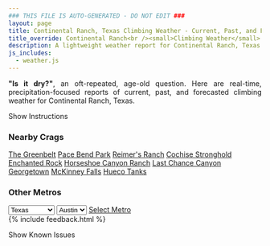 ```yaml
---
### THIS FILE IS AUTO-GENERATED - DO NOT EDIT ###
layout: page
title: Continental Ranch, Texas Climbing Weather - Current, Past, and Forecasted Report
title_override: Continental Ranch<br /><small>Climbing Weather</small>
description: A lightweight weather report for Continental Ranch, Texas. Optimized for slow internet connections.
js_includes:
  - weather.js
---
```


<section class="measure center lh-copy f5-ns f6 ph2 mv4" style="text-align: justify;">
<strong>"Is it dry?"</strong>, an oft-repeated, age-old question. Here are real-time,
precipitation-focused reports of current, past, and forecasted climbing weather for Continental Ranch, Texas.
</section>

<p id="settings-toggle" class="mw5 b center tc hover-light-red black-70 pointer">Show Instructions</p>
<section id="settings" class="overflow-hidden" style="display:none;">
    <div class="mv2 ph2 center">
        <div class="fn f6 tc pv2">
            <p class="measure lh-copy center"><strong>Show/hide hourly forecasts</strong> by clicking the desired day.</p>
            <hr class="mw5 p0 mv2 o-60 b0 bt b--light-red light-red bg-light-red">
            <p class="measure lh-copy center"><strong>Current and Past conditions</strong> are measured by the nearest weather station. <strong>Forecast conditions</strong> are calculated and polled separately.</p>
            <hr class="mw5 p0 mv2 o-60 b0 bt b--light-red light-red bg-light-red">
            <p class="measure lh-copy center"><strong>Having issues?</strong> Try <a id="clear-cache" class="no-underline relative fancy-link light-red hover-light-red" href="#">clearing the local cache</a>.</p>
            <hr class="mw5 p0 mv2 o-60 b0 bt b--light-red light-red bg-light-red">
            <p class="measure lh-copy center">Weather data sourced from <a class="no-underline fancy-link relative light-red" target="_blank" href="https://www.weather.gov/documentation/services-web-api">weather.gov</a>.</p>
        </div>
    </div>
</section>
<section id="weather" data-crag="continental-ranch-texas" class="mv4-ns mv3 ph2 center"></section>
<section id="nearby" class="tc lh-copy">
  <h3>Nearby Crags</h3>
<a class="nowrap no-underline fancy-link relative light-red mh3" href="/crags/the-greenbelt-texas-weather.html">The Greenbelt</a>
<a class="nowrap no-underline fancy-link relative light-red mh3" href="/crags/pace-bend-park-texas-weather.html">Pace Bend Park</a>
<a class="nowrap no-underline fancy-link relative light-red mh3" href="/crags/reimers-ranch-texas-weather.html">Reimer's Ranch</a>
<a class="nowrap no-underline fancy-link relative light-red mh3" href="/crags/cochise-stronghold-arizona-weather.html">Cochise Stronghold</a>
<a class="nowrap no-underline fancy-link relative light-red mh3" href="/crags/enchanted-rock-texas-weather.html">Enchanted Rock</a>
<a class="nowrap no-underline fancy-link relative light-red mh3" href="/crags/horseshoe-canyon-ranch-arkansas-weather.html">Horseshoe Canyon Ranch</a>
<a class="nowrap no-underline fancy-link relative light-red mh3" href="/crags/last-chance-canyon-new-mexico-weather.html">Last Chance Canyon</a>
<a class="nowrap no-underline fancy-link relative light-red mh3" href="/crags/georgetown-texas-weather.html">Georgetown</a>
<a class="nowrap no-underline fancy-link relative light-red mh3" href="/crags/mckinney-falls-texas-weather.html">McKinney Falls</a>
<a class="nowrap no-underline fancy-link relative light-red mh3" href="/crags/hueco-tanks-texas-weather.html">Hueco Tanks</a>
</section>
<section id="nearby" class="tc lh-copy">
  <h3>Other Metros</h3>
  <select class="ma1 bg-near-white pa2" id="stateSel">
    <option value="Texas" selected>Texas</option>
    <option value="Washington">Washington</option>
    <option value="Colorado">Colorado</option>
    <option value="Tennessee">Tennessee</option>
    <option value="Utah">Utah</option>
    <option value="California">California</option>
  </select>
  <select class="ma1 bg-near-white pa2" id="citySel">
    <option value="Austin" selected>Austin</option>
  </select>
  <a id="selectMetro" class="f6 link dim ph3 pv2 ma1 dib white bg-light-red" href="/crags/austin-texas-weather.html">Select Metro</a>
  <script>
    var states = [];
    states["Texas"] = "Austin"
    states["Washington"] = "Seattle"
    states["Colorado"] = "Denver"
    states["Tennessee"] = "Nashville"
    states["Utah"] = "Salt Lake City"
    states["California"] = "San Francisco|Los Angeles"
  </script>
</section>
{% include feedback.html %}
<p id="issues-toggle" class="mw5 b center tc hover-light-red black-70 pointer">Show Known Issues</p>
<section id="issues" class="overflow-hidden tc f6">
</section>

<script>
  var weekly_EWX_14_74 = {"updated":"2022-06-15T07:07:36+00:00","units":"us","forecastGenerator":"BaselineForecastGenerator","generatedAt":"2022-06-15T08:39:45+00:00","updateTime":"2022-06-15T07:07:36+00:00","validTimes":"2022-06-15T01:00:00+00:00/P8DT6H","elevation":{"unitCode":"wmoUnit:m","value":405.0792},"periods":[{"number":1,"name":"Overnight","startTime":"2022-06-15T03:00:00-05:00","endTime":"2022-06-15T06:00:00-05:00","isDaytime":false,"temperature":77,"temperatureUnit":"F","temperatureTrend":null,"windSpeed":"20 mph","windDirection":"SE","icon":"https://api.weather.gov/icons/land/night/few?size=medium","shortForecast":"Mostly Clear","detailedForecast":"Mostly clear, with a low around 77. Southeast wind around 20 mph, with gusts as high as 35 mph."},{"number":2,"name":"Wednesday","startTime":"2022-06-15T06:00:00-05:00","endTime":"2022-06-15T18:00:00-05:00","isDaytime":true,"temperature":97,"temperatureUnit":"F","temperatureTrend":null,"windSpeed":"20 to 25 mph","windDirection":"SE","icon":"https://api.weather.gov/icons/land/day/wind_sct?size=medium","shortForecast":"Mostly Sunny","detailedForecast":"Mostly sunny, with a high near 97. Southeast wind 20 to 25 mph, with gusts as high as 35 mph."},{"number":3,"name":"Wednesday Night","startTime":"2022-06-15T18:00:00-05:00","endTime":"2022-06-16T06:00:00-05:00","isDaytime":false,"temperature":76,"temperatureUnit":"F","temperatureTrend":null,"windSpeed":"15 to 25 mph","windDirection":"SE","icon":"https://api.weather.gov/icons/land/night/wind_few?size=medium","shortForecast":"Mostly Clear","detailedForecast":"Mostly clear, with a low around 76. Southeast wind 15 to 25 mph, with gusts as high as 35 mph."},{"number":4,"name":"Thursday","startTime":"2022-06-16T06:00:00-05:00","endTime":"2022-06-16T18:00:00-05:00","isDaytime":true,"temperature":99,"temperatureUnit":"F","temperatureTrend":null,"windSpeed":"15 to 25 mph","windDirection":"SE","icon":"https://api.weather.gov/icons/land/day/hot?size=medium","shortForecast":"Sunny","detailedForecast":"Sunny, with a high near 99. Southeast wind 15 to 25 mph, with gusts as high as 35 mph."},{"number":5,"name":"Thursday Night","startTime":"2022-06-16T18:00:00-05:00","endTime":"2022-06-17T06:00:00-05:00","isDaytime":false,"temperature":75,"temperatureUnit":"F","temperatureTrend":null,"windSpeed":"10 to 25 mph","windDirection":"SE","icon":"https://api.weather.gov/icons/land/night/wind_few?size=medium","shortForecast":"Mostly Clear","detailedForecast":"Mostly clear, with a low around 75. Southeast wind 10 to 25 mph, with gusts as high as 30 mph."},{"number":6,"name":"Friday","startTime":"2022-06-17T06:00:00-05:00","endTime":"2022-06-17T18:00:00-05:00","isDaytime":true,"temperature":99,"temperatureUnit":"F","temperatureTrend":null,"windSpeed":"10 to 15 mph","windDirection":"SE","icon":"https://api.weather.gov/icons/land/day/hot?size=medium","shortForecast":"Sunny","detailedForecast":"Sunny, with a high near 99. Southeast wind 10 to 15 mph, with gusts as high as 25 mph."},{"number":7,"name":"Friday Night","startTime":"2022-06-17T18:00:00-05:00","endTime":"2022-06-18T06:00:00-05:00","isDaytime":false,"temperature":76,"temperatureUnit":"F","temperatureTrend":null,"windSpeed":"10 to 15 mph","windDirection":"SE","icon":"https://api.weather.gov/icons/land/night/few?size=medium","shortForecast":"Mostly Clear","detailedForecast":"Mostly clear, with a low around 76. Southeast wind 10 to 15 mph, with gusts as high as 25 mph."},{"number":8,"name":"Saturday","startTime":"2022-06-18T06:00:00-05:00","endTime":"2022-06-18T18:00:00-05:00","isDaytime":true,"temperature":100,"temperatureUnit":"F","temperatureTrend":null,"windSpeed":"10 to 15 mph","windDirection":"SE","icon":"https://api.weather.gov/icons/land/day/hot?size=medium","shortForecast":"Sunny","detailedForecast":"Sunny, with a high near 100. Southeast wind 10 to 15 mph, with gusts as high as 25 mph."},{"number":9,"name":"Saturday Night","startTime":"2022-06-18T18:00:00-05:00","endTime":"2022-06-19T06:00:00-05:00","isDaytime":false,"temperature":78,"temperatureUnit":"F","temperatureTrend":null,"windSpeed":"10 to 15 mph","windDirection":"SE","icon":"https://api.weather.gov/icons/land/night/few?size=medium","shortForecast":"Mostly Clear","detailedForecast":"Mostly clear, with a low around 78. Southeast wind 10 to 15 mph, with gusts as high as 25 mph."},{"number":10,"name":"Sunday","startTime":"2022-06-19T06:00:00-05:00","endTime":"2022-06-19T18:00:00-05:00","isDaytime":true,"temperature":101,"temperatureUnit":"F","temperatureTrend":null,"windSpeed":"10 to 15 mph","windDirection":"SE","icon":"https://api.weather.gov/icons/land/day/hot?size=medium","shortForecast":"Sunny","detailedForecast":"Sunny, with a high near 101."},{"number":11,"name":"Sunday Night","startTime":"2022-06-19T18:00:00-05:00","endTime":"2022-06-20T06:00:00-05:00","isDaytime":false,"temperature":77,"temperatureUnit":"F","temperatureTrend":null,"windSpeed":"15 mph","windDirection":"SE","icon":"https://api.weather.gov/icons/land/night/few?size=medium","shortForecast":"Mostly Clear","detailedForecast":"Mostly clear, with a low around 77."},{"number":12,"name":"Monday","startTime":"2022-06-20T06:00:00-05:00","endTime":"2022-06-20T18:00:00-05:00","isDaytime":true,"temperature":101,"temperatureUnit":"F","temperatureTrend":null,"windSpeed":"15 to 20 mph","windDirection":"SE","icon":"https://api.weather.gov/icons/land/day/hot?size=medium","shortForecast":"Sunny","detailedForecast":"Sunny, with a high near 101."},{"number":13,"name":"Monday Night","startTime":"2022-06-20T18:00:00-05:00","endTime":"2022-06-21T06:00:00-05:00","isDaytime":false,"temperature":77,"temperatureUnit":"F","temperatureTrend":null,"windSpeed":"15 to 20 mph","windDirection":"SE","icon":"https://api.weather.gov/icons/land/night/sct?size=medium","shortForecast":"Partly Cloudy","detailedForecast":"Partly cloudy, with a low around 77."},{"number":14,"name":"Tuesday","startTime":"2022-06-21T06:00:00-05:00","endTime":"2022-06-21T18:00:00-05:00","isDaytime":true,"temperature":99,"temperatureUnit":"F","temperatureTrend":null,"windSpeed":"15 to 20 mph","windDirection":"SE","icon":"https://api.weather.gov/icons/land/day/hot?size=medium","shortForecast":"Mostly Sunny","detailedForecast":"Mostly sunny, with a high near 99."}]}
  var hourly_EWX_14_74 = {"@context":["https://geojson.org/geojson-ld/geojson-context.jsonld",{"@version":"1.1","wx":"https://api.weather.gov/ontology#","geo":"http://www.opengis.net/ont/geosparql#","unit":"http://codes.wmo.int/common/unit/","@vocab":"https://api.weather.gov/ontology#"}],"type":"Feature","geometry":{"type":"Polygon","coordinates":[[[-101.4416929,29.8089287],[-101.4404477,29.7862003],[-101.414287,29.787277500000002],[-101.41552730000001,29.810006],[-101.4416929,29.8089287]]]},"properties":{"updated":"2022-06-15T07:07:36+00:00","units":"us","forecastGenerator":"HourlyForecastGenerator","generatedAt":"2022-06-15T08:39:46+00:00","updateTime":"2022-06-15T07:07:36+00:00","validTimes":"2022-06-15T01:00:00+00:00/P8DT6H","elevation":{"unitCode":"wmoUnit:m","value":405.0792},"periods":[{"number":1,"name":"","startTime":"2022-06-15T03:00:00-05:00","endTime":"2022-06-15T04:00:00-05:00","isDaytime":false,"temperature":82,"temperatureUnit":"F","temperatureTrend":null,"windSpeed":"20 mph","windDirection":"SE","icon":"https://api.weather.gov/icons/land/night/few?size=small","shortForecast":"Mostly Clear","detailedForecast":""},{"number":2,"name":"","startTime":"2022-06-15T04:00:00-05:00","endTime":"2022-06-15T05:00:00-05:00","isDaytime":false,"temperature":80,"temperatureUnit":"F","temperatureTrend":null,"windSpeed":"20 mph","windDirection":"SE","icon":"https://api.weather.gov/icons/land/night/few?size=small","shortForecast":"Mostly Clear","detailedForecast":""},{"number":3,"name":"","startTime":"2022-06-15T05:00:00-05:00","endTime":"2022-06-15T06:00:00-05:00","isDaytime":false,"temperature":79,"temperatureUnit":"F","temperatureTrend":null,"windSpeed":"20 mph","windDirection":"SE","icon":"https://api.weather.gov/icons/land/night/few?size=small","shortForecast":"Mostly Clear","detailedForecast":""},{"number":4,"name":"","startTime":"2022-06-15T06:00:00-05:00","endTime":"2022-06-15T07:00:00-05:00","isDaytime":true,"temperature":78,"temperatureUnit":"F","temperatureTrend":null,"windSpeed":"20 mph","windDirection":"SE","icon":"https://api.weather.gov/icons/land/day/few?size=small","shortForecast":"Sunny","detailedForecast":""},{"number":5,"name":"","startTime":"2022-06-15T07:00:00-05:00","endTime":"2022-06-15T08:00:00-05:00","isDaytime":true,"temperature":77,"temperatureUnit":"F","temperatureTrend":null,"windSpeed":"20 mph","windDirection":"SE","icon":"https://api.weather.gov/icons/land/day/sct?size=small","shortForecast":"Mostly Sunny","detailedForecast":""},{"number":6,"name":"","startTime":"2022-06-15T08:00:00-05:00","endTime":"2022-06-15T09:00:00-05:00","isDaytime":true,"temperature":78,"temperatureUnit":"F","temperatureTrend":null,"windSpeed":"20 mph","windDirection":"SE","icon":"https://api.weather.gov/icons/land/day/bkn?size=small","shortForecast":"Partly Sunny","detailedForecast":""},{"number":7,"name":"","startTime":"2022-06-15T09:00:00-05:00","endTime":"2022-06-15T10:00:00-05:00","isDaytime":true,"temperature":80,"temperatureUnit":"F","temperatureTrend":null,"windSpeed":"20 mph","windDirection":"SE","icon":"https://api.weather.gov/icons/land/day/bkn?size=small","shortForecast":"Partly Sunny","detailedForecast":""},{"number":8,"name":"","startTime":"2022-06-15T10:00:00-05:00","endTime":"2022-06-15T11:00:00-05:00","isDaytime":true,"temperature":81,"temperatureUnit":"F","temperatureTrend":null,"windSpeed":"20 mph","windDirection":"SSE","icon":"https://api.weather.gov/icons/land/day/sct?size=small","shortForecast":"Mostly Sunny","detailedForecast":""},{"number":9,"name":"","startTime":"2022-06-15T11:00:00-05:00","endTime":"2022-06-15T12:00:00-05:00","isDaytime":true,"temperature":84,"temperatureUnit":"F","temperatureTrend":null,"windSpeed":"20 mph","windDirection":"SE","icon":"https://api.weather.gov/icons/land/day/sct?size=small","shortForecast":"Mostly Sunny","detailedForecast":""},{"number":10,"name":"","startTime":"2022-06-15T12:00:00-05:00","endTime":"2022-06-15T13:00:00-05:00","isDaytime":true,"temperature":87,"temperatureUnit":"F","temperatureTrend":null,"windSpeed":"20 mph","windDirection":"SE","icon":"https://api.weather.gov/icons/land/day/few?size=small","shortForecast":"Sunny","detailedForecast":""},{"number":11,"name":"","startTime":"2022-06-15T13:00:00-05:00","endTime":"2022-06-15T14:00:00-05:00","isDaytime":true,"temperature":90,"temperatureUnit":"F","temperatureTrend":null,"windSpeed":"20 mph","windDirection":"SE","icon":"https://api.weather.gov/icons/land/day/few?size=small","shortForecast":"Sunny","detailedForecast":""},{"number":12,"name":"","startTime":"2022-06-15T14:00:00-05:00","endTime":"2022-06-15T15:00:00-05:00","isDaytime":true,"temperature":92,"temperatureUnit":"F","temperatureTrend":null,"windSpeed":"20 mph","windDirection":"SE","icon":"https://api.weather.gov/icons/land/day/few?size=small","shortForecast":"Sunny","detailedForecast":""},{"number":13,"name":"","startTime":"2022-06-15T15:00:00-05:00","endTime":"2022-06-15T16:00:00-05:00","isDaytime":true,"temperature":95,"temperatureUnit":"F","temperatureTrend":null,"windSpeed":"20 mph","windDirection":"SE","icon":"https://api.weather.gov/icons/land/day/few?size=small","shortForecast":"Sunny","detailedForecast":""},{"number":14,"name":"","startTime":"2022-06-15T16:00:00-05:00","endTime":"2022-06-15T17:00:00-05:00","isDaytime":true,"temperature":96,"temperatureUnit":"F","temperatureTrend":null,"windSpeed":"25 mph","windDirection":"SE","icon":"https://api.weather.gov/icons/land/day/wind_skc?size=small","shortForecast":"Sunny","detailedForecast":""},{"number":15,"name":"","startTime":"2022-06-15T17:00:00-05:00","endTime":"2022-06-15T18:00:00-05:00","isDaytime":true,"temperature":96,"temperatureUnit":"F","temperatureTrend":null,"windSpeed":"25 mph","windDirection":"SE","icon":"https://api.weather.gov/icons/land/day/wind_few?size=small","shortForecast":"Sunny","detailedForecast":""},{"number":16,"name":"","startTime":"2022-06-15T18:00:00-05:00","endTime":"2022-06-15T19:00:00-05:00","isDaytime":false,"temperature":96,"temperatureUnit":"F","temperatureTrend":null,"windSpeed":"25 mph","windDirection":"SE","icon":"https://api.weather.gov/icons/land/night/wind_few?size=small","shortForecast":"Mostly Clear","detailedForecast":""},{"number":17,"name":"","startTime":"2022-06-15T19:00:00-05:00","endTime":"2022-06-15T20:00:00-05:00","isDaytime":false,"temperature":94,"temperatureUnit":"F","temperatureTrend":null,"windSpeed":"20 mph","windDirection":"SE","icon":"https://api.weather.gov/icons/land/night/sct?size=small","shortForecast":"Partly Cloudy","detailedForecast":""},{"number":18,"name":"","startTime":"2022-06-15T20:00:00-05:00","endTime":"2022-06-15T21:00:00-05:00","isDaytime":false,"temperature":94,"temperatureUnit":"F","temperatureTrend":null,"windSpeed":"25 mph","windDirection":"SSE","icon":"https://api.weather.gov/icons/land/night/wind_few?size=small","shortForecast":"Mostly Clear","detailedForecast":""},{"number":19,"name":"","startTime":"2022-06-15T21:00:00-05:00","endTime":"2022-06-15T22:00:00-05:00","isDaytime":false,"temperature":91,"temperatureUnit":"F","temperatureTrend":null,"windSpeed":"20 mph","windDirection":"SSE","icon":"https://api.weather.gov/icons/land/night/sct?size=small","shortForecast":"Partly Cloudy","detailedForecast":""},{"number":20,"name":"","startTime":"2022-06-15T22:00:00-05:00","endTime":"2022-06-15T23:00:00-05:00","isDaytime":false,"temperature":91,"temperatureUnit":"F","temperatureTrend":null,"windSpeed":"20 mph","windDirection":"SSE","icon":"https://api.weather.gov/icons/land/night/few?size=small","shortForecast":"Mostly Clear","detailedForecast":""},{"number":21,"name":"","startTime":"2022-06-15T23:00:00-05:00","endTime":"2022-06-16T00:00:00-05:00","isDaytime":false,"temperature":90,"temperatureUnit":"F","temperatureTrend":null,"windSpeed":"15 mph","windDirection":"SSE","icon":"https://api.weather.gov/icons/land/night/few?size=small","shortForecast":"Mostly Clear","detailedForecast":""},{"number":22,"name":"","startTime":"2022-06-16T00:00:00-05:00","endTime":"2022-06-16T01:00:00-05:00","isDaytime":false,"temperature":88,"temperatureUnit":"F","temperatureTrend":null,"windSpeed":"20 mph","windDirection":"SE","icon":"https://api.weather.gov/icons/land/night/sct?size=small","shortForecast":"Partly Cloudy","detailedForecast":""},{"number":23,"name":"","startTime":"2022-06-16T01:00:00-05:00","endTime":"2022-06-16T02:00:00-05:00","isDaytime":false,"temperature":86,"temperatureUnit":"F","temperatureTrend":null,"windSpeed":"20 mph","windDirection":"SE","icon":"https://api.weather.gov/icons/land/night/few?size=small","shortForecast":"Mostly Clear","detailedForecast":""},{"number":24,"name":"","startTime":"2022-06-16T02:00:00-05:00","endTime":"2022-06-16T03:00:00-05:00","isDaytime":false,"temperature":84,"temperatureUnit":"F","temperatureTrend":null,"windSpeed":"20 mph","windDirection":"SE","icon":"https://api.weather.gov/icons/land/night/few?size=small","shortForecast":"Mostly Clear","detailedForecast":""},{"number":25,"name":"","startTime":"2022-06-16T03:00:00-05:00","endTime":"2022-06-16T04:00:00-05:00","isDaytime":false,"temperature":82,"temperatureUnit":"F","temperatureTrend":null,"windSpeed":"20 mph","windDirection":"SE","icon":"https://api.weather.gov/icons/land/night/few?size=small","shortForecast":"Mostly Clear","detailedForecast":""},{"number":26,"name":"","startTime":"2022-06-16T04:00:00-05:00","endTime":"2022-06-16T05:00:00-05:00","isDaytime":false,"temperature":81,"temperatureUnit":"F","temperatureTrend":null,"windSpeed":"15 mph","windDirection":"SE","icon":"https://api.weather.gov/icons/land/night/few?size=small","shortForecast":"Mostly Clear","detailedForecast":""},{"number":27,"name":"","startTime":"2022-06-16T05:00:00-05:00","endTime":"2022-06-16T06:00:00-05:00","isDaytime":false,"temperature":79,"temperatureUnit":"F","temperatureTrend":null,"windSpeed":"15 mph","windDirection":"SE","icon":"https://api.weather.gov/icons/land/night/few?size=small","shortForecast":"Mostly Clear","detailedForecast":""},{"number":28,"name":"","startTime":"2022-06-16T06:00:00-05:00","endTime":"2022-06-16T07:00:00-05:00","isDaytime":true,"temperature":78,"temperatureUnit":"F","temperatureTrend":null,"windSpeed":"15 mph","windDirection":"SE","icon":"https://api.weather.gov/icons/land/day/few?size=small","shortForecast":"Sunny","detailedForecast":""},{"number":29,"name":"","startTime":"2022-06-16T07:00:00-05:00","endTime":"2022-06-16T08:00:00-05:00","isDaytime":true,"temperature":77,"temperatureUnit":"F","temperatureTrend":null,"windSpeed":"15 mph","windDirection":"SE","icon":"https://api.weather.gov/icons/land/day/few?size=small","shortForecast":"Sunny","detailedForecast":""},{"number":30,"name":"","startTime":"2022-06-16T08:00:00-05:00","endTime":"2022-06-16T09:00:00-05:00","isDaytime":true,"temperature":78,"temperatureUnit":"F","temperatureTrend":null,"windSpeed":"15 mph","windDirection":"SE","icon":"https://api.weather.gov/icons/land/day/few?size=small","shortForecast":"Sunny","detailedForecast":""},{"number":31,"name":"","startTime":"2022-06-16T09:00:00-05:00","endTime":"2022-06-16T10:00:00-05:00","isDaytime":true,"temperature":79,"temperatureUnit":"F","temperatureTrend":null,"windSpeed":"20 mph","windDirection":"SE","icon":"https://api.weather.gov/icons/land/day/bkn?size=small","shortForecast":"Partly Sunny","detailedForecast":""},{"number":32,"name":"","startTime":"2022-06-16T10:00:00-05:00","endTime":"2022-06-16T11:00:00-05:00","isDaytime":true,"temperature":81,"temperatureUnit":"F","temperatureTrend":null,"windSpeed":"20 mph","windDirection":"SE","icon":"https://api.weather.gov/icons/land/day/sct?size=small","shortForecast":"Mostly Sunny","detailedForecast":""},{"number":33,"name":"","startTime":"2022-06-16T11:00:00-05:00","endTime":"2022-06-16T12:00:00-05:00","isDaytime":true,"temperature":83,"temperatureUnit":"F","temperatureTrend":null,"windSpeed":"20 mph","windDirection":"SE","icon":"https://api.weather.gov/icons/land/day/few?size=small","shortForecast":"Sunny","detailedForecast":""},{"number":34,"name":"","startTime":"2022-06-16T12:00:00-05:00","endTime":"2022-06-16T13:00:00-05:00","isDaytime":true,"temperature":86,"temperatureUnit":"F","temperatureTrend":null,"windSpeed":"20 mph","windDirection":"SE","icon":"https://api.weather.gov/icons/land/day/few?size=small","shortForecast":"Sunny","detailedForecast":""},{"number":35,"name":"","startTime":"2022-06-16T13:00:00-05:00","endTime":"2022-06-16T14:00:00-05:00","isDaytime":true,"temperature":89,"temperatureUnit":"F","temperatureTrend":null,"windSpeed":"20 mph","windDirection":"SE","icon":"https://api.weather.gov/icons/land/day/skc?size=small","shortForecast":"Sunny","detailedForecast":""},{"number":36,"name":"","startTime":"2022-06-16T14:00:00-05:00","endTime":"2022-06-16T15:00:00-05:00","isDaytime":true,"temperature":92,"temperatureUnit":"F","temperatureTrend":null,"windSpeed":"20 mph","windDirection":"SE","icon":"https://api.weather.gov/icons/land/day/skc?size=small","shortForecast":"Sunny","detailedForecast":""},{"number":37,"name":"","startTime":"2022-06-16T15:00:00-05:00","endTime":"2022-06-16T16:00:00-05:00","isDaytime":true,"temperature":95,"temperatureUnit":"F","temperatureTrend":null,"windSpeed":"25 mph","windDirection":"SE","icon":"https://api.weather.gov/icons/land/day/wind_skc?size=small","shortForecast":"Sunny","detailedForecast":""},{"number":38,"name":"","startTime":"2022-06-16T16:00:00-05:00","endTime":"2022-06-16T17:00:00-05:00","isDaytime":true,"temperature":97,"temperatureUnit":"F","temperatureTrend":null,"windSpeed":"25 mph","windDirection":"SE","icon":"https://api.weather.gov/icons/land/day/wind_skc?size=small","shortForecast":"Sunny","detailedForecast":""},{"number":39,"name":"","startTime":"2022-06-16T17:00:00-05:00","endTime":"2022-06-16T18:00:00-05:00","isDaytime":true,"temperature":98,"temperatureUnit":"F","temperatureTrend":null,"windSpeed":"25 mph","windDirection":"SE","icon":"https://api.weather.gov/icons/land/day/wind_few?size=small","shortForecast":"Sunny","detailedForecast":""},{"number":40,"name":"","startTime":"2022-06-16T18:00:00-05:00","endTime":"2022-06-16T19:00:00-05:00","isDaytime":false,"temperature":98,"temperatureUnit":"F","temperatureTrend":null,"windSpeed":"25 mph","windDirection":"SE","icon":"https://api.weather.gov/icons/land/night/wind_few?size=small","shortForecast":"Mostly Clear","detailedForecast":""},{"number":41,"name":"","startTime":"2022-06-16T19:00:00-05:00","endTime":"2022-06-16T20:00:00-05:00","isDaytime":false,"temperature":96,"temperatureUnit":"F","temperatureTrend":null,"windSpeed":"20 mph","windDirection":"SE","icon":"https://api.weather.gov/icons/land/night/sct?size=small","shortForecast":"Partly Cloudy","detailedForecast":""},{"number":42,"name":"","startTime":"2022-06-16T20:00:00-05:00","endTime":"2022-06-16T21:00:00-05:00","isDaytime":false,"temperature":95,"temperatureUnit":"F","temperatureTrend":null,"windSpeed":"15 mph","windDirection":"SE","icon":"https://api.weather.gov/icons/land/night/few?size=small","shortForecast":"Mostly Clear","detailedForecast":""},{"number":43,"name":"","startTime":"2022-06-16T21:00:00-05:00","endTime":"2022-06-16T22:00:00-05:00","isDaytime":false,"temperature":93,"temperatureUnit":"F","temperatureTrend":null,"windSpeed":"15 mph","windDirection":"SE","icon":"https://api.weather.gov/icons/land/night/few?size=small","shortForecast":"Mostly Clear","detailedForecast":""},{"number":44,"name":"","startTime":"2022-06-16T22:00:00-05:00","endTime":"2022-06-16T23:00:00-05:00","isDaytime":false,"temperature":91,"temperatureUnit":"F","temperatureTrend":null,"windSpeed":"10 mph","windDirection":"SE","icon":"https://api.weather.gov/icons/land/night/few?size=small","shortForecast":"Mostly Clear","detailedForecast":""},{"number":45,"name":"","startTime":"2022-06-16T23:00:00-05:00","endTime":"2022-06-17T00:00:00-05:00","isDaytime":false,"temperature":89,"temperatureUnit":"F","temperatureTrend":null,"windSpeed":"10 mph","windDirection":"SE","icon":"https://api.weather.gov/icons/land/night/few?size=small","shortForecast":"Mostly Clear","detailedForecast":""},{"number":46,"name":"","startTime":"2022-06-17T00:00:00-05:00","endTime":"2022-06-17T01:00:00-05:00","isDaytime":false,"temperature":87,"temperatureUnit":"F","temperatureTrend":null,"windSpeed":"10 mph","windDirection":"SE","icon":"https://api.weather.gov/icons/land/night/few?size=small","shortForecast":"Mostly Clear","detailedForecast":""},{"number":47,"name":"","startTime":"2022-06-17T01:00:00-05:00","endTime":"2022-06-17T02:00:00-05:00","isDaytime":false,"temperature":85,"temperatureUnit":"F","temperatureTrend":null,"windSpeed":"10 mph","windDirection":"SE","icon":"https://api.weather.gov/icons/land/night/few?size=small","shortForecast":"Mostly Clear","detailedForecast":""},{"number":48,"name":"","startTime":"2022-06-17T02:00:00-05:00","endTime":"2022-06-17T03:00:00-05:00","isDaytime":false,"temperature":84,"temperatureUnit":"F","temperatureTrend":null,"windSpeed":"10 mph","windDirection":"SE","icon":"https://api.weather.gov/icons/land/night/few?size=small","shortForecast":"Mostly Clear","detailedForecast":""},{"number":49,"name":"","startTime":"2022-06-17T03:00:00-05:00","endTime":"2022-06-17T04:00:00-05:00","isDaytime":false,"temperature":82,"temperatureUnit":"F","temperatureTrend":null,"windSpeed":"10 mph","windDirection":"SE","icon":"https://api.weather.gov/icons/land/night/few?size=small","shortForecast":"Mostly Clear","detailedForecast":""},{"number":50,"name":"","startTime":"2022-06-17T04:00:00-05:00","endTime":"2022-06-17T05:00:00-05:00","isDaytime":false,"temperature":81,"temperatureUnit":"F","temperatureTrend":null,"windSpeed":"10 mph","windDirection":"SE","icon":"https://api.weather.gov/icons/land/night/few?size=small","shortForecast":"Mostly Clear","detailedForecast":""},{"number":51,"name":"","startTime":"2022-06-17T05:00:00-05:00","endTime":"2022-06-17T06:00:00-05:00","isDaytime":false,"temperature":78,"temperatureUnit":"F","temperatureTrend":null,"windSpeed":"10 mph","windDirection":"SE","icon":"https://api.weather.gov/icons/land/night/few?size=small","shortForecast":"Mostly Clear","detailedForecast":""},{"number":52,"name":"","startTime":"2022-06-17T06:00:00-05:00","endTime":"2022-06-17T07:00:00-05:00","isDaytime":true,"temperature":77,"temperatureUnit":"F","temperatureTrend":null,"windSpeed":"10 mph","windDirection":"ESE","icon":"https://api.weather.gov/icons/land/day/few?size=small","shortForecast":"Sunny","detailedForecast":""},{"number":53,"name":"","startTime":"2022-06-17T07:00:00-05:00","endTime":"2022-06-17T08:00:00-05:00","isDaytime":true,"temperature":76,"temperatureUnit":"F","temperatureTrend":null,"windSpeed":"10 mph","windDirection":"ESE","icon":"https://api.weather.gov/icons/land/day/few?size=small","shortForecast":"Sunny","detailedForecast":""},{"number":54,"name":"","startTime":"2022-06-17T08:00:00-05:00","endTime":"2022-06-17T09:00:00-05:00","isDaytime":true,"temperature":77,"temperatureUnit":"F","temperatureTrend":null,"windSpeed":"10 mph","windDirection":"SE","icon":"https://api.weather.gov/icons/land/day/few?size=small","shortForecast":"Sunny","detailedForecast":""},{"number":55,"name":"","startTime":"2022-06-17T09:00:00-05:00","endTime":"2022-06-17T10:00:00-05:00","isDaytime":true,"temperature":80,"temperatureUnit":"F","temperatureTrend":null,"windSpeed":"10 mph","windDirection":"SE","icon":"https://api.weather.gov/icons/land/day/few?size=small","shortForecast":"Sunny","detailedForecast":""},{"number":56,"name":"","startTime":"2022-06-17T10:00:00-05:00","endTime":"2022-06-17T11:00:00-05:00","isDaytime":true,"temperature":83,"temperatureUnit":"F","temperatureTrend":null,"windSpeed":"15 mph","windDirection":"SE","icon":"https://api.weather.gov/icons/land/day/few?size=small","shortForecast":"Sunny","detailedForecast":""},{"number":57,"name":"","startTime":"2022-06-17T11:00:00-05:00","endTime":"2022-06-17T12:00:00-05:00","isDaytime":true,"temperature":87,"temperatureUnit":"F","temperatureTrend":null,"windSpeed":"15 mph","windDirection":"SE","icon":"https://api.weather.gov/icons/land/day/few?size=small","shortForecast":"Sunny","detailedForecast":""},{"number":58,"name":"","startTime":"2022-06-17T12:00:00-05:00","endTime":"2022-06-17T13:00:00-05:00","isDaytime":true,"temperature":90,"temperatureUnit":"F","temperatureTrend":null,"windSpeed":"15 mph","windDirection":"SE","icon":"https://api.weather.gov/icons/land/day/few?size=small","shortForecast":"Sunny","detailedForecast":""},{"number":59,"name":"","startTime":"2022-06-17T13:00:00-05:00","endTime":"2022-06-17T14:00:00-05:00","isDaytime":true,"temperature":92,"temperatureUnit":"F","temperatureTrend":null,"windSpeed":"15 mph","windDirection":"SE","icon":"https://api.weather.gov/icons/land/day/skc?size=small","shortForecast":"Sunny","detailedForecast":""},{"number":60,"name":"","startTime":"2022-06-17T14:00:00-05:00","endTime":"2022-06-17T15:00:00-05:00","isDaytime":true,"temperature":95,"temperatureUnit":"F","temperatureTrend":null,"windSpeed":"15 mph","windDirection":"SE","icon":"https://api.weather.gov/icons/land/day/skc?size=small","shortForecast":"Sunny","detailedForecast":""},{"number":61,"name":"","startTime":"2022-06-17T15:00:00-05:00","endTime":"2022-06-17T16:00:00-05:00","isDaytime":true,"temperature":96,"temperatureUnit":"F","temperatureTrend":null,"windSpeed":"15 mph","windDirection":"SE","icon":"https://api.weather.gov/icons/land/day/skc?size=small","shortForecast":"Sunny","detailedForecast":""},{"number":62,"name":"","startTime":"2022-06-17T16:00:00-05:00","endTime":"2022-06-17T17:00:00-05:00","isDaytime":true,"temperature":97,"temperatureUnit":"F","temperatureTrend":null,"windSpeed":"15 mph","windDirection":"SE","icon":"https://api.weather.gov/icons/land/day/few?size=small","shortForecast":"Sunny","detailedForecast":""},{"number":63,"name":"","startTime":"2022-06-17T17:00:00-05:00","endTime":"2022-06-17T18:00:00-05:00","isDaytime":true,"temperature":97,"temperatureUnit":"F","temperatureTrend":null,"windSpeed":"15 mph","windDirection":"SE","icon":"https://api.weather.gov/icons/land/day/few?size=small","shortForecast":"Sunny","detailedForecast":""},{"number":64,"name":"","startTime":"2022-06-17T18:00:00-05:00","endTime":"2022-06-17T19:00:00-05:00","isDaytime":false,"temperature":97,"temperatureUnit":"F","temperatureTrend":null,"windSpeed":"15 mph","windDirection":"SE","icon":"https://api.weather.gov/icons/land/night/few?size=small","shortForecast":"Mostly Clear","detailedForecast":""},{"number":65,"name":"","startTime":"2022-06-17T19:00:00-05:00","endTime":"2022-06-17T20:00:00-05:00","isDaytime":false,"temperature":96,"temperatureUnit":"F","temperatureTrend":null,"windSpeed":"15 mph","windDirection":"SE","icon":"https://api.weather.gov/icons/land/night/few?size=small","shortForecast":"Mostly Clear","detailedForecast":""},{"number":66,"name":"","startTime":"2022-06-17T20:00:00-05:00","endTime":"2022-06-17T21:00:00-05:00","isDaytime":false,"temperature":94,"temperatureUnit":"F","temperatureTrend":null,"windSpeed":"15 mph","windDirection":"SE","icon":"https://api.weather.gov/icons/land/night/few?size=small","shortForecast":"Mostly Clear","detailedForecast":""},{"number":67,"name":"","startTime":"2022-06-17T21:00:00-05:00","endTime":"2022-06-17T22:00:00-05:00","isDaytime":false,"temperature":92,"temperatureUnit":"F","temperatureTrend":null,"windSpeed":"10 mph","windDirection":"SE","icon":"https://api.weather.gov/icons/land/night/few?size=small","shortForecast":"Mostly Clear","detailedForecast":""},{"number":68,"name":"","startTime":"2022-06-17T22:00:00-05:00","endTime":"2022-06-17T23:00:00-05:00","isDaytime":false,"temperature":90,"temperatureUnit":"F","temperatureTrend":null,"windSpeed":"10 mph","windDirection":"SE","icon":"https://api.weather.gov/icons/land/night/few?size=small","shortForecast":"Mostly Clear","detailedForecast":""},{"number":69,"name":"","startTime":"2022-06-17T23:00:00-05:00","endTime":"2022-06-18T00:00:00-05:00","isDaytime":false,"temperature":88,"temperatureUnit":"F","temperatureTrend":null,"windSpeed":"10 mph","windDirection":"SE","icon":"https://api.weather.gov/icons/land/night/few?size=small","shortForecast":"Mostly Clear","detailedForecast":""},{"number":70,"name":"","startTime":"2022-06-18T00:00:00-05:00","endTime":"2022-06-18T01:00:00-05:00","isDaytime":false,"temperature":86,"temperatureUnit":"F","temperatureTrend":null,"windSpeed":"10 mph","windDirection":"SE","icon":"https://api.weather.gov/icons/land/night/few?size=small","shortForecast":"Mostly Clear","detailedForecast":""},{"number":71,"name":"","startTime":"2022-06-18T01:00:00-05:00","endTime":"2022-06-18T02:00:00-05:00","isDaytime":false,"temperature":84,"temperatureUnit":"F","temperatureTrend":null,"windSpeed":"10 mph","windDirection":"SE","icon":"https://api.weather.gov/icons/land/night/few?size=small","shortForecast":"Mostly Clear","detailedForecast":""},{"number":72,"name":"","startTime":"2022-06-18T02:00:00-05:00","endTime":"2022-06-18T03:00:00-05:00","isDaytime":false,"temperature":83,"temperatureUnit":"F","temperatureTrend":null,"windSpeed":"10 mph","windDirection":"SE","icon":"https://api.weather.gov/icons/land/night/few?size=small","shortForecast":"Mostly Clear","detailedForecast":""},{"number":73,"name":"","startTime":"2022-06-18T03:00:00-05:00","endTime":"2022-06-18T04:00:00-05:00","isDaytime":false,"temperature":81,"temperatureUnit":"F","temperatureTrend":null,"windSpeed":"10 mph","windDirection":"SE","icon":"https://api.weather.gov/icons/land/night/few?size=small","shortForecast":"Mostly Clear","detailedForecast":""},{"number":74,"name":"","startTime":"2022-06-18T04:00:00-05:00","endTime":"2022-06-18T05:00:00-05:00","isDaytime":false,"temperature":79,"temperatureUnit":"F","temperatureTrend":null,"windSpeed":"10 mph","windDirection":"SE","icon":"https://api.weather.gov/icons/land/night/few?size=small","shortForecast":"Mostly Clear","detailedForecast":""},{"number":75,"name":"","startTime":"2022-06-18T05:00:00-05:00","endTime":"2022-06-18T06:00:00-05:00","isDaytime":false,"temperature":78,"temperatureUnit":"F","temperatureTrend":null,"windSpeed":"10 mph","windDirection":"SE","icon":"https://api.weather.gov/icons/land/night/few?size=small","shortForecast":"Mostly Clear","detailedForecast":""},{"number":76,"name":"","startTime":"2022-06-18T06:00:00-05:00","endTime":"2022-06-18T07:00:00-05:00","isDaytime":true,"temperature":76,"temperatureUnit":"F","temperatureTrend":null,"windSpeed":"10 mph","windDirection":"SE","icon":"https://api.weather.gov/icons/land/day/few?size=small","shortForecast":"Sunny","detailedForecast":""},{"number":77,"name":"","startTime":"2022-06-18T07:00:00-05:00","endTime":"2022-06-18T08:00:00-05:00","isDaytime":true,"temperature":76,"temperatureUnit":"F","temperatureTrend":null,"windSpeed":"10 mph","windDirection":"SE","icon":"https://api.weather.gov/icons/land/day/few?size=small","shortForecast":"Sunny","detailedForecast":""},{"number":78,"name":"","startTime":"2022-06-18T08:00:00-05:00","endTime":"2022-06-18T09:00:00-05:00","isDaytime":true,"temperature":77,"temperatureUnit":"F","temperatureTrend":null,"windSpeed":"10 mph","windDirection":"SE","icon":"https://api.weather.gov/icons/land/day/few?size=small","shortForecast":"Sunny","detailedForecast":""},{"number":79,"name":"","startTime":"2022-06-18T09:00:00-05:00","endTime":"2022-06-18T10:00:00-05:00","isDaytime":true,"temperature":79,"temperatureUnit":"F","temperatureTrend":null,"windSpeed":"15 mph","windDirection":"SE","icon":"https://api.weather.gov/icons/land/day/few?size=small","shortForecast":"Sunny","detailedForecast":""},{"number":80,"name":"","startTime":"2022-06-18T10:00:00-05:00","endTime":"2022-06-18T11:00:00-05:00","isDaytime":true,"temperature":82,"temperatureUnit":"F","temperatureTrend":null,"windSpeed":"15 mph","windDirection":"SE","icon":"https://api.weather.gov/icons/land/day/few?size=small","shortForecast":"Sunny","detailedForecast":""},{"number":81,"name":"","startTime":"2022-06-18T11:00:00-05:00","endTime":"2022-06-18T12:00:00-05:00","isDaytime":true,"temperature":85,"temperatureUnit":"F","temperatureTrend":null,"windSpeed":"15 mph","windDirection":"SE","icon":"https://api.weather.gov/icons/land/day/few?size=small","shortForecast":"Sunny","detailedForecast":""},{"number":82,"name":"","startTime":"2022-06-18T12:00:00-05:00","endTime":"2022-06-18T13:00:00-05:00","isDaytime":true,"temperature":89,"temperatureUnit":"F","temperatureTrend":null,"windSpeed":"15 mph","windDirection":"SE","icon":"https://api.weather.gov/icons/land/day/few?size=small","shortForecast":"Sunny","detailedForecast":""},{"number":83,"name":"","startTime":"2022-06-18T13:00:00-05:00","endTime":"2022-06-18T14:00:00-05:00","isDaytime":true,"temperature":92,"temperatureUnit":"F","temperatureTrend":null,"windSpeed":"15 mph","windDirection":"SE","icon":"https://api.weather.gov/icons/land/day/few?size=small","shortForecast":"Sunny","detailedForecast":""},{"number":84,"name":"","startTime":"2022-06-18T14:00:00-05:00","endTime":"2022-06-18T15:00:00-05:00","isDaytime":true,"temperature":95,"temperatureUnit":"F","temperatureTrend":null,"windSpeed":"15 mph","windDirection":"SE","icon":"https://api.weather.gov/icons/land/day/few?size=small","shortForecast":"Sunny","detailedForecast":""},{"number":85,"name":"","startTime":"2022-06-18T15:00:00-05:00","endTime":"2022-06-18T16:00:00-05:00","isDaytime":true,"temperature":97,"temperatureUnit":"F","temperatureTrend":null,"windSpeed":"15 mph","windDirection":"SE","icon":"https://api.weather.gov/icons/land/day/few?size=small","shortForecast":"Sunny","detailedForecast":""},{"number":86,"name":"","startTime":"2022-06-18T16:00:00-05:00","endTime":"2022-06-18T17:00:00-05:00","isDaytime":true,"temperature":98,"temperatureUnit":"F","temperatureTrend":null,"windSpeed":"15 mph","windDirection":"SE","icon":"https://api.weather.gov/icons/land/day/few?size=small","shortForecast":"Sunny","detailedForecast":""},{"number":87,"name":"","startTime":"2022-06-18T17:00:00-05:00","endTime":"2022-06-18T18:00:00-05:00","isDaytime":true,"temperature":98,"temperatureUnit":"F","temperatureTrend":null,"windSpeed":"15 mph","windDirection":"SE","icon":"https://api.weather.gov/icons/land/day/few?size=small","shortForecast":"Sunny","detailedForecast":""},{"number":88,"name":"","startTime":"2022-06-18T18:00:00-05:00","endTime":"2022-06-18T19:00:00-05:00","isDaytime":false,"temperature":98,"temperatureUnit":"F","temperatureTrend":null,"windSpeed":"15 mph","windDirection":"SE","icon":"https://api.weather.gov/icons/land/night/few?size=small","shortForecast":"Mostly Clear","detailedForecast":""},{"number":89,"name":"","startTime":"2022-06-18T19:00:00-05:00","endTime":"2022-06-18T20:00:00-05:00","isDaytime":false,"temperature":97,"temperatureUnit":"F","temperatureTrend":null,"windSpeed":"15 mph","windDirection":"SE","icon":"https://api.weather.gov/icons/land/night/few?size=small","shortForecast":"Mostly Clear","detailedForecast":""},{"number":90,"name":"","startTime":"2022-06-18T20:00:00-05:00","endTime":"2022-06-18T21:00:00-05:00","isDaytime":false,"temperature":96,"temperatureUnit":"F","temperatureTrend":null,"windSpeed":"15 mph","windDirection":"SE","icon":"https://api.weather.gov/icons/land/night/few?size=small","shortForecast":"Mostly Clear","detailedForecast":""},{"number":91,"name":"","startTime":"2022-06-18T21:00:00-05:00","endTime":"2022-06-18T22:00:00-05:00","isDaytime":false,"temperature":94,"temperatureUnit":"F","temperatureTrend":null,"windSpeed":"15 mph","windDirection":"SE","icon":"https://api.weather.gov/icons/land/night/few?size=small","shortForecast":"Mostly Clear","detailedForecast":""},{"number":92,"name":"","startTime":"2022-06-18T22:00:00-05:00","endTime":"2022-06-18T23:00:00-05:00","isDaytime":false,"temperature":92,"temperatureUnit":"F","temperatureTrend":null,"windSpeed":"10 mph","windDirection":"SE","icon":"https://api.weather.gov/icons/land/night/few?size=small","shortForecast":"Mostly Clear","detailedForecast":""},{"number":93,"name":"","startTime":"2022-06-18T23:00:00-05:00","endTime":"2022-06-19T00:00:00-05:00","isDaytime":false,"temperature":90,"temperatureUnit":"F","temperatureTrend":null,"windSpeed":"10 mph","windDirection":"SE","icon":"https://api.weather.gov/icons/land/night/few?size=small","shortForecast":"Mostly Clear","detailedForecast":""},{"number":94,"name":"","startTime":"2022-06-19T00:00:00-05:00","endTime":"2022-06-19T01:00:00-05:00","isDaytime":false,"temperature":89,"temperatureUnit":"F","temperatureTrend":null,"windSpeed":"10 mph","windDirection":"SE","icon":"https://api.weather.gov/icons/land/night/few?size=small","shortForecast":"Mostly Clear","detailedForecast":""},{"number":95,"name":"","startTime":"2022-06-19T01:00:00-05:00","endTime":"2022-06-19T02:00:00-05:00","isDaytime":false,"temperature":87,"temperatureUnit":"F","temperatureTrend":null,"windSpeed":"10 mph","windDirection":"SE","icon":"https://api.weather.gov/icons/land/night/few?size=small","shortForecast":"Mostly Clear","detailedForecast":""},{"number":96,"name":"","startTime":"2022-06-19T02:00:00-05:00","endTime":"2022-06-19T03:00:00-05:00","isDaytime":false,"temperature":86,"temperatureUnit":"F","temperatureTrend":null,"windSpeed":"10 mph","windDirection":"SE","icon":"https://api.weather.gov/icons/land/night/few?size=small","shortForecast":"Mostly Clear","detailedForecast":""},{"number":97,"name":"","startTime":"2022-06-19T03:00:00-05:00","endTime":"2022-06-19T04:00:00-05:00","isDaytime":false,"temperature":84,"temperatureUnit":"F","temperatureTrend":null,"windSpeed":"15 mph","windDirection":"SE","icon":"https://api.weather.gov/icons/land/night/few?size=small","shortForecast":"Mostly Clear","detailedForecast":""},{"number":98,"name":"","startTime":"2022-06-19T04:00:00-05:00","endTime":"2022-06-19T05:00:00-05:00","isDaytime":false,"temperature":83,"temperatureUnit":"F","temperatureTrend":null,"windSpeed":"15 mph","windDirection":"SE","icon":"https://api.weather.gov/icons/land/night/few?size=small","shortForecast":"Mostly Clear","detailedForecast":""},{"number":99,"name":"","startTime":"2022-06-19T05:00:00-05:00","endTime":"2022-06-19T06:00:00-05:00","isDaytime":false,"temperature":81,"temperatureUnit":"F","temperatureTrend":null,"windSpeed":"15 mph","windDirection":"SE","icon":"https://api.weather.gov/icons/land/night/few?size=small","shortForecast":"Mostly Clear","detailedForecast":""},{"number":100,"name":"","startTime":"2022-06-19T06:00:00-05:00","endTime":"2022-06-19T07:00:00-05:00","isDaytime":true,"temperature":79,"temperatureUnit":"F","temperatureTrend":null,"windSpeed":"10 mph","windDirection":"SE","icon":"https://api.weather.gov/icons/land/day/few?size=small","shortForecast":"Sunny","detailedForecast":""},{"number":101,"name":"","startTime":"2022-06-19T07:00:00-05:00","endTime":"2022-06-19T08:00:00-05:00","isDaytime":true,"temperature":78,"temperatureUnit":"F","temperatureTrend":null,"windSpeed":"10 mph","windDirection":"SE","icon":"https://api.weather.gov/icons/land/day/few?size=small","shortForecast":"Sunny","detailedForecast":""},{"number":102,"name":"","startTime":"2022-06-19T08:00:00-05:00","endTime":"2022-06-19T09:00:00-05:00","isDaytime":true,"temperature":79,"temperatureUnit":"F","temperatureTrend":null,"windSpeed":"10 mph","windDirection":"SE","icon":"https://api.weather.gov/icons/land/day/few?size=small","shortForecast":"Sunny","detailedForecast":""},{"number":103,"name":"","startTime":"2022-06-19T09:00:00-05:00","endTime":"2022-06-19T10:00:00-05:00","isDaytime":true,"temperature":81,"temperatureUnit":"F","temperatureTrend":null,"windSpeed":"10 mph","windDirection":"SE","icon":"https://api.weather.gov/icons/land/day/few?size=small","shortForecast":"Sunny","detailedForecast":""},{"number":104,"name":"","startTime":"2022-06-19T10:00:00-05:00","endTime":"2022-06-19T11:00:00-05:00","isDaytime":true,"temperature":84,"temperatureUnit":"F","temperatureTrend":null,"windSpeed":"15 mph","windDirection":"SE","icon":"https://api.weather.gov/icons/land/day/few?size=small","shortForecast":"Sunny","detailedForecast":""},{"number":105,"name":"","startTime":"2022-06-19T11:00:00-05:00","endTime":"2022-06-19T12:00:00-05:00","isDaytime":true,"temperature":87,"temperatureUnit":"F","temperatureTrend":null,"windSpeed":"15 mph","windDirection":"SE","icon":"https://api.weather.gov/icons/land/day/few?size=small","shortForecast":"Sunny","detailedForecast":""},{"number":106,"name":"","startTime":"2022-06-19T12:00:00-05:00","endTime":"2022-06-19T13:00:00-05:00","isDaytime":true,"temperature":90,"temperatureUnit":"F","temperatureTrend":null,"windSpeed":"15 mph","windDirection":"SE","icon":"https://api.weather.gov/icons/land/day/few?size=small","shortForecast":"Sunny","detailedForecast":""},{"number":107,"name":"","startTime":"2022-06-19T13:00:00-05:00","endTime":"2022-06-19T14:00:00-05:00","isDaytime":true,"temperature":93,"temperatureUnit":"F","temperatureTrend":null,"windSpeed":"15 mph","windDirection":"SE","icon":"https://api.weather.gov/icons/land/day/few?size=small","shortForecast":"Sunny","detailedForecast":""},{"number":108,"name":"","startTime":"2022-06-19T14:00:00-05:00","endTime":"2022-06-19T15:00:00-05:00","isDaytime":true,"temperature":96,"temperatureUnit":"F","temperatureTrend":null,"windSpeed":"15 mph","windDirection":"SE","icon":"https://api.weather.gov/icons/land/day/few?size=small","shortForecast":"Sunny","detailedForecast":""},{"number":109,"name":"","startTime":"2022-06-19T15:00:00-05:00","endTime":"2022-06-19T16:00:00-05:00","isDaytime":true,"temperature":98,"temperatureUnit":"F","temperatureTrend":null,"windSpeed":"15 mph","windDirection":"SE","icon":"https://api.weather.gov/icons/land/day/few?size=small","shortForecast":"Sunny","detailedForecast":""},{"number":110,"name":"","startTime":"2022-06-19T16:00:00-05:00","endTime":"2022-06-19T17:00:00-05:00","isDaytime":true,"temperature":99,"temperatureUnit":"F","temperatureTrend":null,"windSpeed":"15 mph","windDirection":"SE","icon":"https://api.weather.gov/icons/land/day/hot?size=small","shortForecast":"Sunny","detailedForecast":""},{"number":111,"name":"","startTime":"2022-06-19T17:00:00-05:00","endTime":"2022-06-19T18:00:00-05:00","isDaytime":true,"temperature":100,"temperatureUnit":"F","temperatureTrend":null,"windSpeed":"15 mph","windDirection":"SE","icon":"https://api.weather.gov/icons/land/day/hot?size=small","shortForecast":"Sunny","detailedForecast":""},{"number":112,"name":"","startTime":"2022-06-19T18:00:00-05:00","endTime":"2022-06-19T19:00:00-05:00","isDaytime":false,"temperature":100,"temperatureUnit":"F","temperatureTrend":null,"windSpeed":"15 mph","windDirection":"SE","icon":"https://api.weather.gov/icons/land/night/few?size=small","shortForecast":"Mostly Clear","detailedForecast":""},{"number":113,"name":"","startTime":"2022-06-19T19:00:00-05:00","endTime":"2022-06-19T20:00:00-05:00","isDaytime":false,"temperature":99,"temperatureUnit":"F","temperatureTrend":null,"windSpeed":"15 mph","windDirection":"SE","icon":"https://api.weather.gov/icons/land/night/few?size=small","shortForecast":"Mostly Clear","detailedForecast":""},{"number":114,"name":"","startTime":"2022-06-19T20:00:00-05:00","endTime":"2022-06-19T21:00:00-05:00","isDaytime":false,"temperature":97,"temperatureUnit":"F","temperatureTrend":null,"windSpeed":"15 mph","windDirection":"SE","icon":"https://api.weather.gov/icons/land/night/few?size=small","shortForecast":"Mostly Clear","detailedForecast":""},{"number":115,"name":"","startTime":"2022-06-19T21:00:00-05:00","endTime":"2022-06-19T22:00:00-05:00","isDaytime":false,"temperature":95,"temperatureUnit":"F","temperatureTrend":null,"windSpeed":"15 mph","windDirection":"SE","icon":"https://api.weather.gov/icons/land/night/few?size=small","shortForecast":"Mostly Clear","detailedForecast":""},{"number":116,"name":"","startTime":"2022-06-19T22:00:00-05:00","endTime":"2022-06-19T23:00:00-05:00","isDaytime":false,"temperature":92,"temperatureUnit":"F","temperatureTrend":null,"windSpeed":"15 mph","windDirection":"SE","icon":"https://api.weather.gov/icons/land/night/few?size=small","shortForecast":"Mostly Clear","detailedForecast":""},{"number":117,"name":"","startTime":"2022-06-19T23:00:00-05:00","endTime":"2022-06-20T00:00:00-05:00","isDaytime":false,"temperature":90,"temperatureUnit":"F","temperatureTrend":null,"windSpeed":"15 mph","windDirection":"SE","icon":"https://api.weather.gov/icons/land/night/few?size=small","shortForecast":"Mostly Clear","detailedForecast":""},{"number":118,"name":"","startTime":"2022-06-20T00:00:00-05:00","endTime":"2022-06-20T01:00:00-05:00","isDaytime":false,"temperature":88,"temperatureUnit":"F","temperatureTrend":null,"windSpeed":"15 mph","windDirection":"SE","icon":"https://api.weather.gov/icons/land/night/few?size=small","shortForecast":"Mostly Clear","detailedForecast":""},{"number":119,"name":"","startTime":"2022-06-20T01:00:00-05:00","endTime":"2022-06-20T02:00:00-05:00","isDaytime":false,"temperature":86,"temperatureUnit":"F","temperatureTrend":null,"windSpeed":"15 mph","windDirection":"SE","icon":"https://api.weather.gov/icons/land/night/few?size=small","shortForecast":"Mostly Clear","detailedForecast":""},{"number":120,"name":"","startTime":"2022-06-20T02:00:00-05:00","endTime":"2022-06-20T03:00:00-05:00","isDaytime":false,"temperature":85,"temperatureUnit":"F","temperatureTrend":null,"windSpeed":"15 mph","windDirection":"SE","icon":"https://api.weather.gov/icons/land/night/few?size=small","shortForecast":"Mostly Clear","detailedForecast":""},{"number":121,"name":"","startTime":"2022-06-20T03:00:00-05:00","endTime":"2022-06-20T04:00:00-05:00","isDaytime":false,"temperature":83,"temperatureUnit":"F","temperatureTrend":null,"windSpeed":"15 mph","windDirection":"SE","icon":"https://api.weather.gov/icons/land/night/few?size=small","shortForecast":"Mostly Clear","detailedForecast":""},{"number":122,"name":"","startTime":"2022-06-20T04:00:00-05:00","endTime":"2022-06-20T05:00:00-05:00","isDaytime":false,"temperature":82,"temperatureUnit":"F","temperatureTrend":null,"windSpeed":"15 mph","windDirection":"SE","icon":"https://api.weather.gov/icons/land/night/few?size=small","shortForecast":"Mostly Clear","detailedForecast":""},{"number":123,"name":"","startTime":"2022-06-20T05:00:00-05:00","endTime":"2022-06-20T06:00:00-05:00","isDaytime":false,"temperature":80,"temperatureUnit":"F","temperatureTrend":null,"windSpeed":"15 mph","windDirection":"SE","icon":"https://api.weather.gov/icons/land/night/few?size=small","shortForecast":"Mostly Clear","detailedForecast":""},{"number":124,"name":"","startTime":"2022-06-20T06:00:00-05:00","endTime":"2022-06-20T07:00:00-05:00","isDaytime":true,"temperature":79,"temperatureUnit":"F","temperatureTrend":null,"windSpeed":"15 mph","windDirection":"SE","icon":"https://api.weather.gov/icons/land/day/few?size=small","shortForecast":"Sunny","detailedForecast":""},{"number":125,"name":"","startTime":"2022-06-20T07:00:00-05:00","endTime":"2022-06-20T08:00:00-05:00","isDaytime":true,"temperature":78,"temperatureUnit":"F","temperatureTrend":null,"windSpeed":"15 mph","windDirection":"ESE","icon":"https://api.weather.gov/icons/land/day/few?size=small","shortForecast":"Sunny","detailedForecast":""},{"number":126,"name":"","startTime":"2022-06-20T08:00:00-05:00","endTime":"2022-06-20T09:00:00-05:00","isDaytime":true,"temperature":79,"temperatureUnit":"F","temperatureTrend":null,"windSpeed":"15 mph","windDirection":"SE","icon":"https://api.weather.gov/icons/land/day/few?size=small","shortForecast":"Sunny","detailedForecast":""},{"number":127,"name":"","startTime":"2022-06-20T09:00:00-05:00","endTime":"2022-06-20T10:00:00-05:00","isDaytime":true,"temperature":81,"temperatureUnit":"F","temperatureTrend":null,"windSpeed":"15 mph","windDirection":"SE","icon":"https://api.weather.gov/icons/land/day/sct?size=small","shortForecast":"Mostly Sunny","detailedForecast":""},{"number":128,"name":"","startTime":"2022-06-20T10:00:00-05:00","endTime":"2022-06-20T11:00:00-05:00","isDaytime":true,"temperature":84,"temperatureUnit":"F","temperatureTrend":null,"windSpeed":"15 mph","windDirection":"SE","icon":"https://api.weather.gov/icons/land/day/sct?size=small","shortForecast":"Mostly Sunny","detailedForecast":""},{"number":129,"name":"","startTime":"2022-06-20T11:00:00-05:00","endTime":"2022-06-20T12:00:00-05:00","isDaytime":true,"temperature":87,"temperatureUnit":"F","temperatureTrend":null,"windSpeed":"15 mph","windDirection":"SE","icon":"https://api.weather.gov/icons/land/day/few?size=small","shortForecast":"Sunny","detailedForecast":""},{"number":130,"name":"","startTime":"2022-06-20T12:00:00-05:00","endTime":"2022-06-20T13:00:00-05:00","isDaytime":true,"temperature":91,"temperatureUnit":"F","temperatureTrend":null,"windSpeed":"15 mph","windDirection":"SE","icon":"https://api.weather.gov/icons/land/day/few?size=small","shortForecast":"Sunny","detailedForecast":""},{"number":131,"name":"","startTime":"2022-06-20T13:00:00-05:00","endTime":"2022-06-20T14:00:00-05:00","isDaytime":true,"temperature":94,"temperatureUnit":"F","temperatureTrend":null,"windSpeed":"15 mph","windDirection":"SE","icon":"https://api.weather.gov/icons/land/day/few?size=small","shortForecast":"Sunny","detailedForecast":""},{"number":132,"name":"","startTime":"2022-06-20T14:00:00-05:00","endTime":"2022-06-20T15:00:00-05:00","isDaytime":true,"temperature":96,"temperatureUnit":"F","temperatureTrend":null,"windSpeed":"20 mph","windDirection":"SE","icon":"https://api.weather.gov/icons/land/day/few?size=small","shortForecast":"Sunny","detailedForecast":""},{"number":133,"name":"","startTime":"2022-06-20T15:00:00-05:00","endTime":"2022-06-20T16:00:00-05:00","isDaytime":true,"temperature":98,"temperatureUnit":"F","temperatureTrend":null,"windSpeed":"20 mph","windDirection":"SE","icon":"https://api.weather.gov/icons/land/day/few?size=small","shortForecast":"Sunny","detailedForecast":""},{"number":134,"name":"","startTime":"2022-06-20T16:00:00-05:00","endTime":"2022-06-20T17:00:00-05:00","isDaytime":true,"temperature":99,"temperatureUnit":"F","temperatureTrend":null,"windSpeed":"20 mph","windDirection":"SE","icon":"https://api.weather.gov/icons/land/day/hot?size=small","shortForecast":"Sunny","detailedForecast":""},{"number":135,"name":"","startTime":"2022-06-20T17:00:00-05:00","endTime":"2022-06-20T18:00:00-05:00","isDaytime":true,"temperature":99,"temperatureUnit":"F","temperatureTrend":null,"windSpeed":"20 mph","windDirection":"SE","icon":"https://api.weather.gov/icons/land/day/hot?size=small","shortForecast":"Sunny","detailedForecast":""},{"number":136,"name":"","startTime":"2022-06-20T18:00:00-05:00","endTime":"2022-06-20T19:00:00-05:00","isDaytime":false,"temperature":99,"temperatureUnit":"F","temperatureTrend":null,"windSpeed":"20 mph","windDirection":"SE","icon":"https://api.weather.gov/icons/land/night/few?size=small","shortForecast":"Mostly Clear","detailedForecast":""},{"number":137,"name":"","startTime":"2022-06-20T19:00:00-05:00","endTime":"2022-06-20T20:00:00-05:00","isDaytime":false,"temperature":98,"temperatureUnit":"F","temperatureTrend":null,"windSpeed":"20 mph","windDirection":"SE","icon":"https://api.weather.gov/icons/land/night/few?size=small","shortForecast":"Mostly Clear","detailedForecast":""},{"number":138,"name":"","startTime":"2022-06-20T20:00:00-05:00","endTime":"2022-06-20T21:00:00-05:00","isDaytime":false,"temperature":96,"temperatureUnit":"F","temperatureTrend":null,"windSpeed":"20 mph","windDirection":"SE","icon":"https://api.weather.gov/icons/land/night/few?size=small","shortForecast":"Mostly Clear","detailedForecast":""},{"number":139,"name":"","startTime":"2022-06-20T21:00:00-05:00","endTime":"2022-06-20T22:00:00-05:00","isDaytime":false,"temperature":94,"temperatureUnit":"F","temperatureTrend":null,"windSpeed":"20 mph","windDirection":"SE","icon":"https://api.weather.gov/icons/land/night/few?size=small","shortForecast":"Mostly Clear","detailedForecast":""},{"number":140,"name":"","startTime":"2022-06-20T22:00:00-05:00","endTime":"2022-06-20T23:00:00-05:00","isDaytime":false,"temperature":92,"temperatureUnit":"F","temperatureTrend":null,"windSpeed":"20 mph","windDirection":"SE","icon":"https://api.weather.gov/icons/land/night/few?size=small","shortForecast":"Mostly Clear","detailedForecast":""},{"number":141,"name":"","startTime":"2022-06-20T23:00:00-05:00","endTime":"2022-06-21T00:00:00-05:00","isDaytime":false,"temperature":90,"temperatureUnit":"F","temperatureTrend":null,"windSpeed":"20 mph","windDirection":"SE","icon":"https://api.weather.gov/icons/land/night/few?size=small","shortForecast":"Mostly Clear","detailedForecast":""},{"number":142,"name":"","startTime":"2022-06-21T00:00:00-05:00","endTime":"2022-06-21T01:00:00-05:00","isDaytime":false,"temperature":89,"temperatureUnit":"F","temperatureTrend":null,"windSpeed":"20 mph","windDirection":"SE","icon":"https://api.weather.gov/icons/land/night/sct?size=small","shortForecast":"Partly Cloudy","detailedForecast":""},{"number":143,"name":"","startTime":"2022-06-21T01:00:00-05:00","endTime":"2022-06-21T02:00:00-05:00","isDaytime":false,"temperature":87,"temperatureUnit":"F","temperatureTrend":null,"windSpeed":"15 mph","windDirection":"SE","icon":"https://api.weather.gov/icons/land/night/sct?size=small","shortForecast":"Partly Cloudy","detailedForecast":""},{"number":144,"name":"","startTime":"2022-06-21T02:00:00-05:00","endTime":"2022-06-21T03:00:00-05:00","isDaytime":false,"temperature":85,"temperatureUnit":"F","temperatureTrend":null,"windSpeed":"15 mph","windDirection":"SE","icon":"https://api.weather.gov/icons/land/night/sct?size=small","shortForecast":"Partly Cloudy","detailedForecast":""},{"number":145,"name":"","startTime":"2022-06-21T03:00:00-05:00","endTime":"2022-06-21T04:00:00-05:00","isDaytime":false,"temperature":84,"temperatureUnit":"F","temperatureTrend":null,"windSpeed":"15 mph","windDirection":"SE","icon":"https://api.weather.gov/icons/land/night/sct?size=small","shortForecast":"Partly Cloudy","detailedForecast":""},{"number":146,"name":"","startTime":"2022-06-21T04:00:00-05:00","endTime":"2022-06-21T05:00:00-05:00","isDaytime":false,"temperature":82,"temperatureUnit":"F","temperatureTrend":null,"windSpeed":"15 mph","windDirection":"SE","icon":"https://api.weather.gov/icons/land/night/sct?size=small","shortForecast":"Partly Cloudy","detailedForecast":""},{"number":147,"name":"","startTime":"2022-06-21T05:00:00-05:00","endTime":"2022-06-21T06:00:00-05:00","isDaytime":false,"temperature":80,"temperatureUnit":"F","temperatureTrend":null,"windSpeed":"15 mph","windDirection":"SE","icon":"https://api.weather.gov/icons/land/night/sct?size=small","shortForecast":"Partly Cloudy","detailedForecast":""},{"number":148,"name":"","startTime":"2022-06-21T06:00:00-05:00","endTime":"2022-06-21T07:00:00-05:00","isDaytime":true,"temperature":79,"temperatureUnit":"F","temperatureTrend":null,"windSpeed":"15 mph","windDirection":"SE","icon":"https://api.weather.gov/icons/land/day/sct?size=small","shortForecast":"Mostly Sunny","detailedForecast":""},{"number":149,"name":"","startTime":"2022-06-21T07:00:00-05:00","endTime":"2022-06-21T08:00:00-05:00","isDaytime":true,"temperature":78,"temperatureUnit":"F","temperatureTrend":null,"windSpeed":"15 mph","windDirection":"SE","icon":"https://api.weather.gov/icons/land/day/sct?size=small","shortForecast":"Mostly Sunny","detailedForecast":""},{"number":150,"name":"","startTime":"2022-06-21T08:00:00-05:00","endTime":"2022-06-21T09:00:00-05:00","isDaytime":true,"temperature":79,"temperatureUnit":"F","temperatureTrend":null,"windSpeed":"15 mph","windDirection":"SE","icon":"https://api.weather.gov/icons/land/day/sct?size=small","shortForecast":"Mostly Sunny","detailedForecast":""},{"number":151,"name":"","startTime":"2022-06-21T09:00:00-05:00","endTime":"2022-06-21T10:00:00-05:00","isDaytime":true,"temperature":81,"temperatureUnit":"F","temperatureTrend":null,"windSpeed":"15 mph","windDirection":"SE","icon":"https://api.weather.gov/icons/land/day/sct?size=small","shortForecast":"Mostly Sunny","detailedForecast":""},{"number":152,"name":"","startTime":"2022-06-21T10:00:00-05:00","endTime":"2022-06-21T11:00:00-05:00","isDaytime":true,"temperature":83,"temperatureUnit":"F","temperatureTrend":null,"windSpeed":"15 mph","windDirection":"SE","icon":"https://api.weather.gov/icons/land/day/sct?size=small","shortForecast":"Mostly Sunny","detailedForecast":""},{"number":153,"name":"","startTime":"2022-06-21T11:00:00-05:00","endTime":"2022-06-21T12:00:00-05:00","isDaytime":true,"temperature":86,"temperatureUnit":"F","temperatureTrend":null,"windSpeed":"20 mph","windDirection":"SE","icon":"https://api.weather.gov/icons/land/day/sct?size=small","shortForecast":"Mostly Sunny","detailedForecast":""},{"number":154,"name":"","startTime":"2022-06-21T12:00:00-05:00","endTime":"2022-06-21T13:00:00-05:00","isDaytime":true,"temperature":88,"temperatureUnit":"F","temperatureTrend":null,"windSpeed":"20 mph","windDirection":"SE","icon":"https://api.weather.gov/icons/land/day/sct?size=small","shortForecast":"Mostly Sunny","detailedForecast":""},{"number":155,"name":"","startTime":"2022-06-21T13:00:00-05:00","endTime":"2022-06-21T14:00:00-05:00","isDaytime":true,"temperature":91,"temperatureUnit":"F","temperatureTrend":null,"windSpeed":"20 mph","windDirection":"SE","icon":"https://api.weather.gov/icons/land/day/few?size=small","shortForecast":"Sunny","detailedForecast":""},{"number":156,"name":"","startTime":"2022-06-21T14:00:00-05:00","endTime":"2022-06-21T15:00:00-05:00","isDaytime":true,"temperature":93,"temperatureUnit":"F","temperatureTrend":null,"windSpeed":"20 mph","windDirection":"SE","icon":"https://api.weather.gov/icons/land/day/few?size=small","shortForecast":"Sunny","detailedForecast":""}]}}
  var crags_config = [
  {
    "name": "Continental Ranch",
    "note": "Hard limestone, so dries fairly fast. The ranch also seems to sit in a weather bubble with the rain passing around it.",
    "mountainProject": "https://www.mountainproject.com/area/106169626/continental-ranch",
    "station": "KDRT",
    "office": "EWX/14,74",
    "coordinates": [
      -101.44,
      29.803
    ]
  }
]</script>
